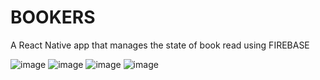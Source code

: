 # BOOKERS
A React Native app that manages the state of book read using FIREBASE


![image](https://user-images.githubusercontent.com/87380930/200056411-023012a1-0fa5-4604-a01f-fca540885abe.png)
![image](https://user-images.githubusercontent.com/87380930/200056434-a60a06b3-0012-4ffa-94a3-1e4556bf70c6.png)
![image](https://user-images.githubusercontent.com/87380930/200056461-3de6e2ba-8184-41d0-9705-500095c1c184.png)
![image](https://user-images.githubusercontent.com/87380930/200056475-b0be61d2-bcdb-4795-86b0-ada2d7245946.png)
